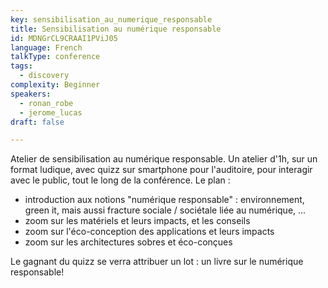 ```yaml
---
key: sensibilisation_au_numerique_responsable
title: Sensibilisation au numérique responsable
id: MDNGrCL9CRAAI1PViJ05
language: French
talkType: conference
tags:
  - discovery
complexity: Beginner
speakers:
  - ronan_robe
  - jerome_lucas
draft: false

---
```


Atelier de sensibilisation au numérique responsable. Un atelier d'1h, sur un format ludique, avec quizz sur smartphone pour l'auditoire, pour interagir avec le public, tout le long de la conférence.
Le plan :
- introduction aux notions "numérique responsable" : environnement, green it, mais aussi fracture sociale / sociétale liée au numérique, ...
- zoom sur les matériels et leurs impacts, et les conseils
- zoom sur l'éco-conception des applications et leurs impacts
- zoom sur les architectures sobres et éco-conçues

Le gagnant du quizz se verra attribuer un lot : un livre sur le numérique responsable!